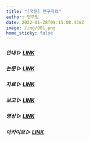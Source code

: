 ```yaml
---
title: "[국문] 연구자료"
author: 연구팀
date: 2022-01-28T09:15:08.438Z
image: /img/001.png
home_sticky: false
---
```

##### **안내 ▷** [LINK](https://docs.google.com/spreadsheets/d/1PZaSCGtruGFhylxCH38QUk--QQ9S968WgTnlXZy8bFg/edit#gid=0)



##### **논문 ▷** [LINK](https://docs.google.com/spreadsheets/d/1PZaSCGtruGFhylxCH38QUk--QQ9S968WgTnlXZy8bFg/edit#gid=387258232)



##### **자료 ▷** [LINK](https://docs.google.com/spreadsheets/d/1PZaSCGtruGFhylxCH38QUk--QQ9S968WgTnlXZy8bFg/edit#gid=533569577)



##### **보고 ▷** [LINK](https://docs.google.com/spreadsheets/d/1PZaSCGtruGFhylxCH38QUk--QQ9S968WgTnlXZy8bFg/edit#gid=1389087427)



##### **영상 ▷** [LINK](https://docs.google.com/spreadsheets/d/1PZaSCGtruGFhylxCH38QUk--QQ9S968WgTnlXZy8bFg/edit#gid=296714614)



##### **아카이브 ▷** [LINK](https://docs.google.com/spreadsheets/d/1PZaSCGtruGFhylxCH38QUk--QQ9S968WgTnlXZy8bFg/edit#gid=1382855321)